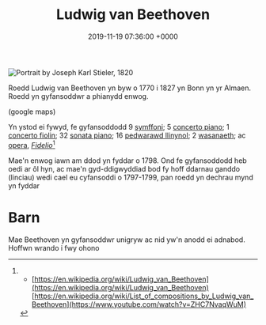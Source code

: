 ﻿---
layout: single
title:  "Ludwig van Beethoven"
date:   2019-11-19 07:36:00 +0000
tags: cyfansoddwr clasurol rhamantaidd piano
---

![Portrait by Joseph Karl Stieler, 1820](https://upload.wikimedia.org/wikipedia/commons/thumb/6/6f/Beethoven.jpg/220px-Beethoven.jpg)


Roedd Ludwig van Beethoven yn byw o 1770 i 1827 yn Bonn yn yr Almaen. Roedd yn gyfansoddwr a phianydd enwog. 

(google maps)

Yn ystod ei fywyd, fe gyfansoddodd 9 [symffoni](https://en.wikipedia.org/wiki/Symphony "Symphony"); 5 [concerto piano](https://en.wikipedia.org/wiki/Piano_concerto "Piano concerto"); 1 [concerto fiolin](https://en.wikipedia.org/wiki/Violin_concerto "Violin concerto"); 32 [sonata piano](https://en.wikipedia.org/wiki/Piano_sonata "Piano sonata"); 16 [pedwarawd llinynol](https://en.wikipedia.org/wiki/String_quartet "String quartet"); 2 [wasanaeth](https://en.wikipedia.org/wiki/Mass_(music) "Mass (music)"); ac [opera](https://en.wikipedia.org/wiki/Opera),  _[Fidelio](https://en.wikipedia.org/wiki/Fidelio "Fidelio")_[^1]

Mae'n enwog iawn am ddod yn fyddar o 1798. Ond fe gyfansoddodd heb oedi ar ôl hyn, ac mae'n gyd-ddigwyddiad bod fy hoff ddarnau ganddo (linciau) wedi cael eu cyfansoddi o 1797-1799, pan roedd yn dechrau mynd yn fyddar

# Barn

Mae Beethoven yn gyfansoddwr unigryw ac nid yw'n anodd ei adnabod. Hoffwn wrando i fwy ohono

[^1]: + [https://en.wikipedia.org/wiki/Ludwig_van_Beethoven](https://en.wikipedia.org/wiki/Ludwig_van_Beethoven) [https://en.wikipedia.org/wiki/List_of_compositions_by_Ludwig_van_Beethoven](https://www.youtube.com/watch?v=ZHC7NvaqWuM)
